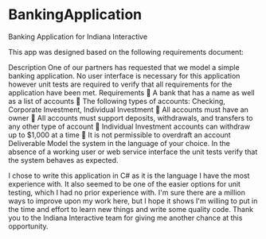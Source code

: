 # BankingApplication
Banking Application for Indiana Interactive

This app was designed based on the following requirements document:

Description
One of our partners has requested that we model a simple banking application. No user interface is
necessary for this application however unit tests are required to verify that all requirements for the
application have been met.
Requirements
 A bank that has a name as well as a list of accounts
 The following types of accounts: Checking, Corporate Investment, Individual Investment
 All accounts must have an owner
 All accounts must support deposits, withdrawals, and transfers to any other type of account
 Individual Investment accounts can withdraw up to $1,000 at a time
 It is not permissible to overdraft an account
Deliverable
Model the system in the language of your choice. In the absence of a working user or web service
interface the unit tests verify that the system behaves as expected.

I chose to write this application in C# as it is the language I have the most experience with. It also seemed to be one of the easier options for unit testing, 
which I had no prior experience with. I'm sure there are a million ways to improve upon my work here, but I hope it shows I'm willing to put in the time and effort
to learn new things and write some quality code. Thank you to the Indiana Interactive team for giving me another chance at this opportunity.
